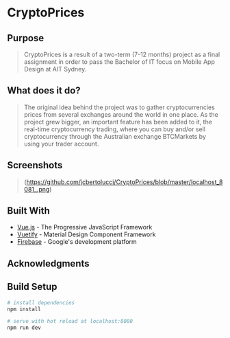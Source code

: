 # CryptoPrices

## Purpose
> CryptoPrices is a result of a two-term (7-12 months) project as a final assignment in order to pass the Bachelor of IT focus on Mobile App Design at AIT Sydney.

## What does it do?
> The original idea behind the project was to gather cryptocurrencies prices from several exchanges around the world in one place. 
As the project grew bigger, an important feature has been added to it, the real-time cryptocurrency trading, where you can buy and/or sell cryptocurrency through the Australian exchange BTCMarkets by using your trader account.

## Screenshots
> (https://github.com/jcbertolucci/CryptoPrices/blob/master/localhost_8081_.png)

## Built With

* [Vue.js](https://vuejs.org/) - The Progressive JavaScript Framework
* [Vuetify](https://vuetifyjs.com/en/) - Material Design Component Framework
* [Firebase](https://firebase.google.com/) - Google's development platform

## Acknowledgments

## Build Setup

``` bash
# install dependencies
npm install

# serve with hot reload at localhost:8080
npm run dev
